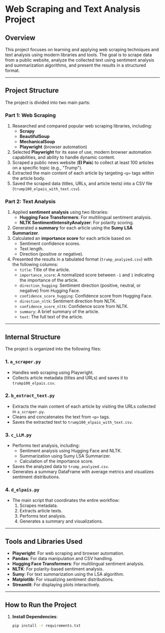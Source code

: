 # Web Scraping and Text Analysis Project

## Overview
This project focuses on learning and applying web scraping techniques and text analysis using modern libraries and tools. The goal is to scrape data from a public website, analyze the collected text using sentiment analysis and summarization algorithms, and present the results in a structured format.

---

## Project Structure
The project is divided into two main parts:

### **Part 1: Web Scraping**
1. Researched and compared popular web scraping libraries, including:
   - **Scrapy**
   - **BeautifulSoup**
   - **MechanicalSoup**
   - **Playwright** (browser automation)
2. Selected **Playwright** for its ease of use, modern browser automation capabilities, and ability to handle dynamic content.
3. Scraped a public news website (**El País**) to collect at least 100 articles on a specific topic (e.g., "Trump").
4. Extracted the main content of each article by targeting `<p>` tags within the article body.
5. Saved the scraped data (titles, URLs, and article texts) into a CSV file (`trump100_elpais_with_text.csv`).

### **Part 2: Text Analysis**
1. Applied **sentiment analysis** using two libraries:
   - **Hugging Face Transformers**: For multilingual sentiment analysis.
   - **NLTK SentimentIntensityAnalyzer**: For polarity scoring.
2. Generated a **summary** for each article using the **Sumy LSA Summarizer**.
3. Calculated an **importance score** for each article based on:
   - Sentiment confidence scores.
   - Text length.
   - Direction (positive or negative).
4. Presented the results in a tabulated format (`trump_analyzed.csv`) with the following columns:
   - `title`: Title of the article.
   - `importance_score`: A normalized score between `-1` and `1` indicating the importance of the article.
   - `direction_hugging`: Sentiment direction (positive, neutral, or negative) from Hugging Face.
   - `confidence_score_hugging`: Confidence score from Hugging Face.
   - `direction_nltk`: Sentiment direction from NLTK.
   - `confidence_score_nltk`: Confidence score from NLTK.
   - `summary`: A brief summary of the article.
   - `text`: The full text of the article.

---

## Internal Structure
The project is organized into the following files:

### **1. `a_scraper.py`**
- Handles web scraping using Playwright.
- Collects article metadata (titles and URLs) and saves it to `trump100_elpais.csv`.

### **2. `b_extract_text.py`**
- Extracts the main content of each article by visiting the URLs collected in `a_scraper.py`.
- Cleans and concatenates the text from `<p>` tags.
- Saves the extracted text to `trump100_elpais_with_text.csv`.

### **3. `c_LLM.py`**
- Performs text analysis, including:
  - Sentiment analysis using Hugging Face and NLTK.
  - Summarization using Sumy LSA Summarizer.
  - Calculation of the importance score.
- Saves the analyzed data to `trump_analyzed.csv`.
- Generates a summary DataFrame with average metrics and visualizes sentiment distributions.

### **4. `d_elpais.py`**
- The main script that coordinates the entire workflow:
  1. Scrapes metadata.
  2. Extracts article texts.
  3. Performs text analysis.
  4. Generates a summary and visualizations.

---

## Tools and Libraries Used
- **Playwright**: For web scraping and browser automation.
- **Pandas**: For data manipulation and CSV handling.
- **Hugging Face Transformers**: For multilingual sentiment analysis.
- **NLTK**: For polarity-based sentiment analysis.
- **Sumy**: For text summarization using the LSA algorithm.
- **Matplotlib**: For visualizing sentiment distributions.
- **Streamlit**: For displaying plots interactively.

---

## How to Run the Project
1. **Install Dependencies**:
   ```bash
   pip install -r requirements.txt